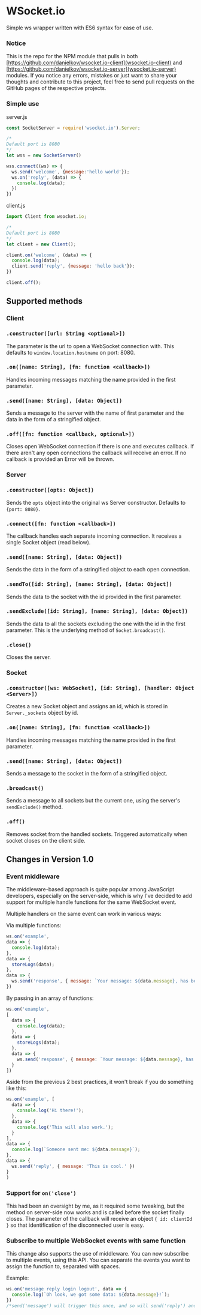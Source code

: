 # WSocket.io

Simple ws wrapper written with ES6 syntax for ease of use.

### Notice

This is the repo for the NPM module that pulls in both [https://github.com/danielkov/wsocket.io-client](wsocket.io-client) and [https://github.com/danielkov/wsocket.io-server](wsocket.io-server) modules. If you notice any errors, mistakes or just want to share your thoughts and contribute to this project, feel free to send pull requests on the GitHub pages of the respective projects.

### Simple use

server.js
```js
const SocketServer = require('wsocket.io').Server;

/*
Default port is 8080
*/
let wss = new SocketServer()

wss.connect((ws) => {
  ws.send('welcome', {message:'hello world'});
  ws.on('reply', (data) => {
    console.log(data);
  })
})
```

client.js
```js
import Client from wsocket.io;

/*
Default port is 8080
*/
let client = new Client();

client.on('welcome', (data) => {
  console.log(data);
  client.send('reply', {message: 'hello back'});
})

client.off();
```

## Supported methods

### Client

### `.constructor([url: String <optional>])`
The parameter is the url to open a WebSocket connection with. This defaults to `window.location.hostname` on port: 8080.

### `.on([name: String], [fn: function <callback>])`
Handles incoming messages matching the name provided in the first parameter.

### `.send([name: String], [data: Object])`
Sends a message to the server with the name of first parameter and the data in the form of a stringified object.

### `.off([fn: function <callback, optional>])`
Closes open WebSocket connection if there is one and executes callback. If there aren't any open connections the callback will receive an error. If no callback is provided an Error will be thrown.


### Server

### `.constructor([opts: Object])`
Sends the `opts` object into the original ws Server constructor. Defaults to `{port: 8080}`.

### `.connect([fn: function <callback>])`
The callback handles each separate incoming connection. It receives a single Socket object (read below).

### `.send([name: String], [data: Object])`
Sends the data in the form of a stringified object to each open connection.

### `.sendTo([id: String], [name: String], [data: Object])`
Sends the data to the socket with the id provided in the first parameter.

### `.sendExclude([id: String], [name: String], [data: Object])`
Sends the data to all the sockets excluding the one with the id in the first parameter. This is the underlying method of `Socket.broadcast()`.

### `.close()`
Closes the server.


### Socket

### `.constructor([ws: WebSocket], [id: String], [handler: Object <Server>])`
Creates a new Socket object and assigns an id, which is stored in `Server._sockets` object by id.

### `.on([name: String], [fn: function <callback>])`
Handles incoming messages matching the name provided in the first parameter.

### `.send([name: String], [data: Object])`
Sends a message to the socket in the form of a stringified object.

### `.broadcast()`
Sends a message to all sockets but the current one, using the server's `sendExclude()` method.

### `.off()`
Removes socket from the handled sockets. Triggered automatically when socket closes on the client side.


## Changes in Version 1.0

### Event middleware

The middleware-based approach is quite popular among JavaScript developers, especially on the server-side, which is why I've decided to add support for multiple handle functions for the same WebSocket event.

Multiple handlers on the same event can work in various ways:

Via multiple functions:

```js
ws.on('example',
data => {
  console.log(data);
},
data => {
  storeLogs(data);
},
data => {
  ws.send('response', { message: `Your message: ${data.message}, has been stored.`});
})
```

By passing in an array of functions:

```js
ws.on('example',
[
  data => {
    console.log(data);
  },
  data => {
    storeLogs(data);
  },
  data => {
    ws.send('response', { message: `Your message: ${data.message}, has been stored.`});
  }
])
```

Aside from the previous 2 best practices, it won't break if you do something like this:

```js
ws.on('example', [
  data => {
    console.log('Hi there!');
  },
  data => {
    console.log('This will also work.');
  }
],
data => {
  console.log(`Someone sent me: ${data.message}`);
},
data => {
  ws.send('reply', { message: 'This is cool.' })
}
)
```

### Support for `on('close')`

This had been an oversight by me, as it required some tweaking, but the method on server-side now works and is called before the socket finally closes. The parameter of the callback will receive an object `{ id: clientId }` so that identification of the disconnected user is easy.

### Subscribe to multiple WebSocket events with same function

This change also supports the use of middleware. You can now subscribe to multiple events, using this API. You can separate the events you want to assign the function to, separated with spaces.

Example:

```js
ws.on('message reply login logout', data => {
  console.log(`Oh look, we got some data: ${data.message}!`);
})
/*send('message') will trigger this once, and so will send('reply') and so on...*/
```
